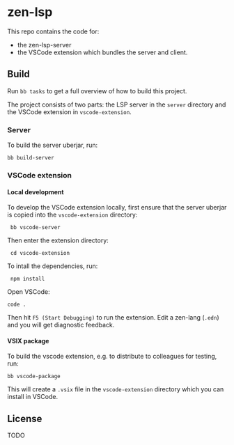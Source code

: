 # zen-lsp

This repo contains the code for:

- the zen-lsp-server
- the VSCode extension which bundles the server and client.

## Build

Run `bb tasks` to get a full overview of how to build this project.

The project consists of two parts: the LSP server in the `server` directory and the VSCode extension in `vscode-extension`.

### Server

To build the server uberjar, run:

    bb build-server

### VSCode extension

#### Local development

To develop the VSCode extension locally, first ensure that the server uberjar is copied into the `vscode-extension` directory:

     bb vscode-server

Then enter the extension directory:

     cd vscode-extension

To intall the dependencies, run:

     npm install

Open VSCode:

    code .

Then hit `F5 (Start Debugging)` to run the extension. Edit a zen-lang
(`.edn`) and you will get diagnostic feedback.

#### VSIX package

To build the vscode extension, e.g. to distribute to colleagues for testing,
run:

    bb vscode-package

This will create a `.vsix` file in the `vscode-extension` directory which you
can install in VSCode.

## License

TODO
